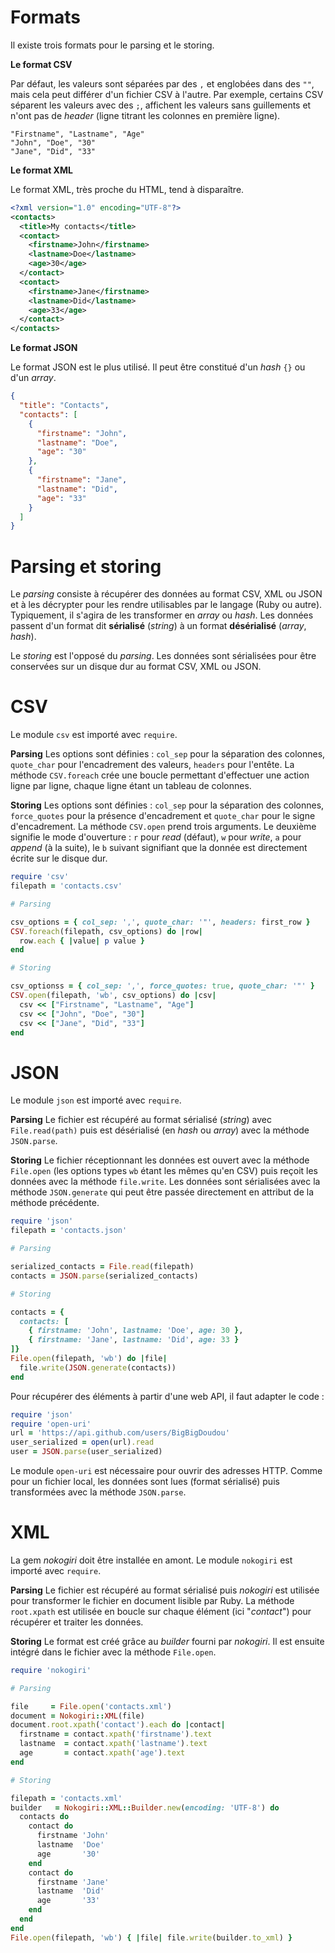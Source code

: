 # Formats

Il existe trois formats pour le parsing et le storing.

**Le format CSV**

Par défaut, les valeurs sont séparées par des `,` et englobées dans des `""`, mais cela peut différer d'un fichier CSV à l'autre. Par exemple, certains CSV séparent les valeurs avec des `;`, affichent les valeurs sans guillements et n'ont pas de *header* (ligne titrant les colonnes en première ligne).

```csv
"Firstname", "Lastname", "Age"
"John", "Doe", "30"
"Jane", "Did", "33"
```

**Le format XML**

Le format XML, très proche du HTML, tend à disparaître.

```xml
<?xml version="1.0" encoding="UTF-8"?>
<contacts>
  <title>My contacts</title>
  <contact>
    <firstname>John</firstname>
    <lastname>Doe</lastname>
    <age>30</age>
  </contact>
  <contact>
    <firstname>Jane</firstname>
    <lastname>Did</lastname>
    <age>33</age>
  </contact>
</contacts>
```

**Le format JSON**

Le format JSON est le plus utilisé. Il peut être constitué d'un *hash* `{}` ou d'un *array*.

```json
{
  "title": "Contacts",
  "contacts": [
    {
      "firstname": "John",
      "lastname": "Doe",
      "age": "30"
    },
    {
      "firstname": "Jane",
      "lastname": "Did",
      "age": "33"
    }
  ]
}
```


# Parsing et storing

Le *parsing* consiste à récupérer des données au format CSV, XML ou JSON et à les décrypter pour les rendre utilisables par le langage (Ruby ou autre). Typiquement, il s'agira de les transformer en *array* ou *hash*. Les données passent d'un format dit **sérialisé** (*string*) à un format **désérialisé** (*array*, *hash*).

Le *storing* est l'opposé du *parsing*. Les données sont sérialisées pour être conservées sur un disque dur au format CSV, XML ou JSON.

# CSV

Le module `csv` est importé avec `require`.

**Parsing**
Les options sont définies : `col_sep` pour la séparation des colonnes, `quote_char` pour l'encadrement des valeurs, `headers` pour l'entête.
La méthode `CSV.foreach` crée une boucle permettant d'effectuer une action ligne par ligne, chaque ligne étant un tableau de colonnes.

**Storing**
Les options sont définies : `col_sep` pour la séparation des colonnes, `force_quotes` pour la présence d'encadrement et `quote_char` pour le signe d'encadrement. La méthode `CSV.open` prend trois arguments. Le deuxième signifie le mode d'ouverture : `r` pour *read* (défaut), `w` pour *write*, `a` pour *append* (à la suite), le `b` suivant signifiant que la donnée est directement écrite sur le disque dur.

```ruby
require 'csv'
filepath = 'contacts.csv'

# Parsing

csv_options = { col_sep: ',', quote_char: '"', headers: first_row }
CSV.foreach(filepath, csv_options) do |row|
  row.each { |value| p value }
end

# Storing

csv_optionss = { col_sep: ',', force_quotes: true, quote_char: '"' }
CSV.open(filepath, 'wb', csv_options) do |csv|
  csv << ["Firstname", "Lastname", "Age"]
  csv << ["John", "Doe", "30"]
  csv << ["Jane", "Did", "33"]
end
```


# JSON

Le module `json` est importé avec `require`.

**Parsing**
Le fichier est récupéré au format sérialisé (*string*) avec `File.read(path)` puis est désérialisé (en *hash* ou *array*) avec la méthode `JSON.parse`.

**Storing**
Le fichier réceptionnant les données est ouvert avec la méthode `File.open` (les options types `wb` étant les mêmes qu'en CSV) puis reçoit les données avec la méthode `file.write`. Les données sont sérialisées avec la méthode `JSON.generate` qui peut être passée directement en attribut de la méthode précédente.

```ruby
require 'json'
filepath = 'contacts.json'

# Parsing

serialized_contacts = File.read(filepath)
contacts = JSON.parse(serialized_contacts)

# Storing

contacts = {
  contacts: [
    { firstname: 'John', lastname: 'Doe', age: 30 },
    { firstname: 'Jane', lastname: 'Did', age: 33 }
]}
File.open(filepath, 'wb') do |file|
  file.write(JSON.generate(contacts))
end
```

Pour récupérer des éléments à partir d'une web API, il faut adapter le code :

```ruby
require 'json'
require 'open-uri'
url = 'https://api.github.com/users/BigBigDoudou'
user_serialized = open(url).read
user = JSON.parse(user_serialized)
```

Le module `open-uri` est nécessaire pour ouvrir des adresses HTTP. Comme pour un fichier local, les données sont lues (format sérialisé) puis transformées avec la méthode `JSON.parse`.


# XML

La gem *nokogiri* doit être installée en amont. Le module `nokogiri` est importé avec `require`.

**Parsing**
Le fichier est récupéré au format sérialisé puis *nokogiri* est utilisée pour transformer le fichier en document lisible par Ruby. La méthode `root.xpath` est utilisée en boucle sur chaque élément (ici "*contact*") pour récupérer et traiter les données.

**Storing**
Le format est créé grâce au *builder* fourni par *nokogiri*. Il est ensuite intégré dans le fichier avec la méthode `File.open`.

```ruby
require 'nokogiri'

# Parsing

file     = File.open('contacts.xml')
document = Nokogiri::XML(file)
document.root.xpath('contact').each do |contact|
  firstname = contact.xpath('firstname').text
  lastname  = contact.xpath('lastname').text
  age       = contact.xpath('age').text
end

# Storing

filepath = 'contacts.xml'
builder   = Nokogiri::XML::Builder.new(encoding: 'UTF-8') do
  contacts do
    contact do
      firstname 'John'
      lastname  'Doe'
      age       '30'
    end
    contact do
      firstname 'Jane'
      lastname  'Did'
      age       '33'
    end
  end
end
File.open(filepath, 'wb') { |file| file.write(builder.to_xml) }
```

